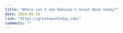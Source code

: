 ```yaml
---
title: "Where can I see Hokusai's Great Wave today?"
date: 2024-05-19
link: "https://greatwavetoday.com/"
comments: ""
---
```


